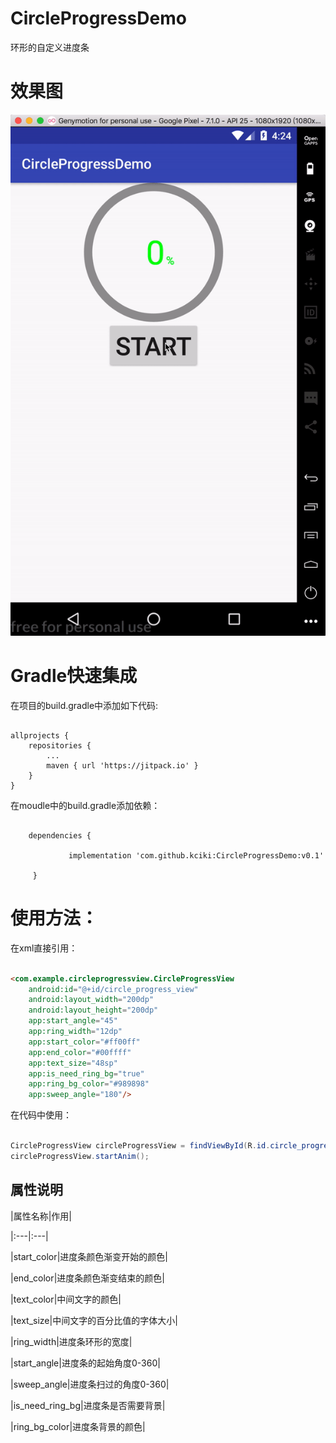 ﻿# CircleProgressDemo

  环形的自定义进度条

# 效果图

![效果预览](https://github.com/kciki/CircleProgressDemo/blob/master/gif/play.gif)

# Gradle快速集成

  在项目的build.gradle中添加如下代码:

```

allprojects {
    repositories {
        ...
        maven { url 'https://jitpack.io' }
    }
}
```



  在moudle中的build.gradle添加依赖：

```

    dependencies {

             implementation 'com.github.kciki:CircleProgressDemo:v0.1'

     }

```

# 使用方法：

  在xml直接引用：

``` html

<com.example.circleprogressview.CircleProgressView
    android:id="@+id/circle_progress_view"
    android:layout_width="200dp"
    android:layout_height="200dp"
    app:start_angle="45"
    app:ring_width="12dp"
    app:start_color="#ff00ff"
    app:end_color="#00ffff"
    app:text_size="48sp"
    app:is_need_ring_bg="true"
    app:ring_bg_color="#989898"
    app:sweep_angle="180"/>

```



在代码中使用：

``` java

CircleProgressView circleProgressView = findViewById(R.id.circle_progress_view);
circleProgressView.startAnim();
```

## 属性说明

|属性名称|作用|

|:---|:---|

|start_color|进度条颜色渐变开始的颜色|

|end_color|进度条颜色渐变结束的颜色|

|text_color|中间文字的颜色|

|text_size|中间文字的百分比值的字体大小|

|ring_width|进度条环形的宽度|

|start_angle|进度条的起始角度0-360|

|sweep_angle|进度条扫过的角度0-360|

|is_need_ring_bg|进度条是否需要背景|

|ring_bg_color|进度条背景的颜色|



